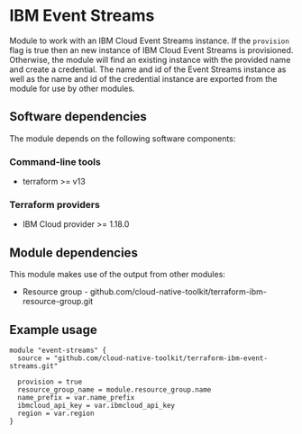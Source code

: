 # IBM Event Streams

Module to work with an IBM Cloud Event Streams instance. If the `provision` flag is true then an new instance
of IBM Cloud Event Streams is provisioned. Otherwise, the module will find an existing instance with the
provided name and create a credential. The name and id of the Event Streams instance as well as the name and id
of the credential instance are exported from the module for use by other modules.

## Software dependencies

The module depends on the following software components:

### Command-line tools

- terraform >= v13

### Terraform providers

- IBM Cloud provider >= 1.18.0

## Module dependencies

This module makes use of the output from other modules:

- Resource group - github.com/cloud-native-toolkit/terraform-ibm-resource-group.git

## Example usage

```hcl-terraform
module "event-streams" {
  source = "github.com/cloud-native-toolkit/terraform-ibm-event-streams.git"

  provision = true
  resource_group_name = module.resource_group.name
  name_prefix = var.name_prefix
  ibmcloud_api_key = var.ibmcloud_api_key
  region = var.region
}
```

